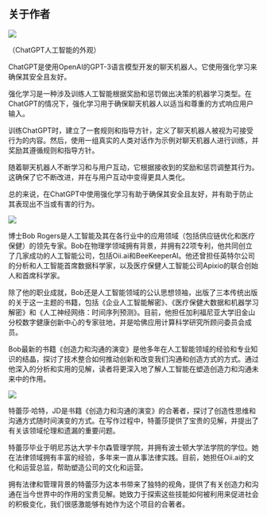 ## 关于作者

![](../Images/image-NJDXB2IO.jpg)

（ChatGPT人工智能的外观）

ChatGPT是使用OpenAI的GPT-3语言模型开发的聊天机器人。它使用强化学习来确保其安全且友好。

强化学习是一种涉及训练人工智能根据奖励和惩罚做出决策的机器学习类型。在ChatGPT的情况下，强化学习用于确保聊天机器人以适当和尊重的方式响应用户输入。

训练ChatGPT时，建立了一套规则和指导方针，定义了聊天机器人被视为可接受行为的内容。然后，使用一组真实的人类对话作为示例对聊天机器人进行训练，并奖励其遵循规则和指导方针。

随着聊天机器人不断学习和与用户互动，它根据接收到的奖励和惩罚调整其行为。这确保了它不断改进，并在与用户互动中变得更具人类化。

总的来说，在ChatGPT中使用强化学习有助于确保其安全且友好，并有助于防止其表现出不当或有害的行为。

![](../Images/image-V5HJ7B6G.jpg)

博士Bob Rogers是人工智能及其在各行业中的应用领域（包括供应链优化和医疗保健）的领先专家。Bob在物理学领域拥有背景，并拥有22项专利，他共同创立了几家成功的人工智能公司，包括Oii.ai和BeeKeeperAI。他还曾担任英特尔公司的分析和人工智能首席数据科学家，以及医疗保健人工智能公司Apixio的联合创始人和首席科学家。

除了他的职业成就，Bob还是人工智能领域的公认思想领袖，出版了三本传统出版的关于这一主题的书籍，包括《企业人工智能解密》、《医疗保健大数据和机器学习解密》和《人工神经网络：时间序列预测》。目前，他担任加利福尼亚大学旧金山分校数字健康创新中心的专家驻地，并是哈佛应用计算科学研究所顾问委员会成员。

Bob最新的书籍《创造力和沟通的演变》是他多年在人工智能领域的经验和专业知识的结晶，探讨了技术整合如何推动创新和改变我们沟通和创造方式的方式。通过他深入的分析和实用的见解，读者将更深入地了解人工智能在塑造创造力和沟通未来中的作用。

![](../Images/image-V08N68JR.jpg)

特蕾莎·哈特，JD是书籍《创造力和沟通的演变》的合著者，探讨了创造性思维和沟通方式随时间演变的方式。在写作过程中，特蕾莎提供了宝贵的见解，并提出了有关该领域伦理和遗漏的重要问题。

特蕾莎毕业于明尼苏达大学卡尔森管理学院，并拥有波士顿大学法学院的学位。她在法律领域拥有丰富的经验，多年来一直从事法律实践。目前，她担任Oii.ai的文化和运营总监，帮助塑造公司的文化和运营。

拥有法律和管理背景的特蕾莎为这本书带来了独特的视角，提供了有关创造力和沟通在当今世界中的作用的宝贵见解。她致力于探索这些技能如何被利用来促进社会的积极变化，我们很感激能够有她作为这个项目的合著者。
